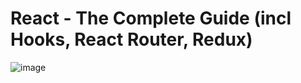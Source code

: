 # React - The Complete Guide (incl Hooks, React Router, Redux)

![image](https://user-images.githubusercontent.com/95168051/187038545-52f27d46-0e03-4987-903a-debec09bec54.png)
